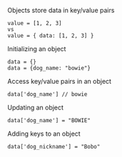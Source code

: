 
Objects store data in key/value pairs
```
value = [1, 2, 3]
vs
value = { data: [1, 2, 3] }
```

Initializing an object
```
data = {}
data = {dog_name: "bowie"}
```

Access key/value pairs in an object
```
data['dog_name'] // bowie
```

Updating an object
```
data['dog_name'] = "BOWIE"
```

Adding keys to an object
```
data['dog_nickname'] = "Bobo"
```

